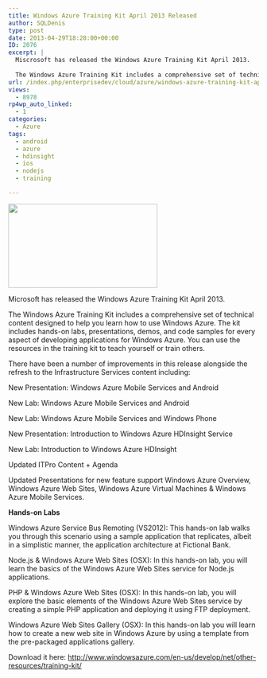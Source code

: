 ```yaml
---
title: Windows Azure Training Kit April 2013 Released
author: SQLDenis
type: post
date: 2013-04-29T18:28:00+00:00
ID: 2076
excerpt: |
  Miscrosoft has released the Windows Azure Training Kit April 2013.
  
  The Windows Azure Training Kit includes a comprehensive set of technical content designed to help you learn how to use Windows Azure. The kit includes hands-on labs, presentations, de&hellip;
url: /index.php/enterprisedev/cloud/azure/windows-azure-training-kit-april/
views:
  - 8978
rp4wp_auto_linked:
  - 1
categories:
  - Azure
tags:
  - android
  - azure
  - hdinsight
  - ios
  - nodejs
  - training

---
```

<div class="image_block">
  <a href="https://lessthandot.z19.web.core.windows.net/wp-content/uploads/blogs/EnterpriseDev/windows_azure_small.jpg?mtime=1312531635"><img alt="" src="https://lessthandot.z19.web.core.windows.net/wp-content/uploads/blogs/EnterpriseDev/windows_azure_small.jpg?mtime=1312531635" width="300" height="169" /></a>
</div>

Microsoft has released the Windows Azure Training Kit April 2013.

The Windows Azure Training Kit includes a comprehensive set of technical content designed to help you learn how to use Windows Azure. The kit includes hands-on labs, presentations, demos, and code samples for every aspect of developing applications for Windows Azure. You can use the resources in the training kit to teach yourself or train others.

There have been a number of improvements in this release alongside the refresh to the Infrastructure Services content including:

New Presentation: Windows Azure Mobile Services and Android
  
New Lab: Windows Azure Mobile Services and Android
  
New Lab: Windows Azure Mobile Services and Windows Phone
  
New Presentation: Introduction to Windows Azure HDInsight Service
  
New Lab: Introduction to Windows Azure HDInsight
  
Updated ITPro Content + Agenda
  
Updated Presentations for new feature support Windows Azure Overview, Windows Azure Web Sites, Windows Azure Virtual Machines & Windows Azure Mobile Services.

**Hands-on Labs**

Windows Azure Service Bus Remoting (VS2012): This hands-on lab walks you through this scenario using a sample application that replicates, albeit in a simplistic manner, the application architecture at Fictional Bank.

Node.js & Windows Azure Web Sites (OSX): In this hands-on lab, you will learn the basics of the Windows Azure Web Sites service for Node.js applications.

PHP & Windows Azure Web Sites (OSX): In this hands-on lab, you will explore the basic elements of the Windows Azure Web Sites service by creating a simple PHP application and deploying it using FTP deployment.

Windows Azure Web Sites Gallery (OSX): In this hands-on lab you will learn how to create a new web site in Windows Azure by using a template from the pre-packaged applications gallery.

Download it here: http://www.windowsazure.com/en-us/develop/net/other-resources/training-kit/